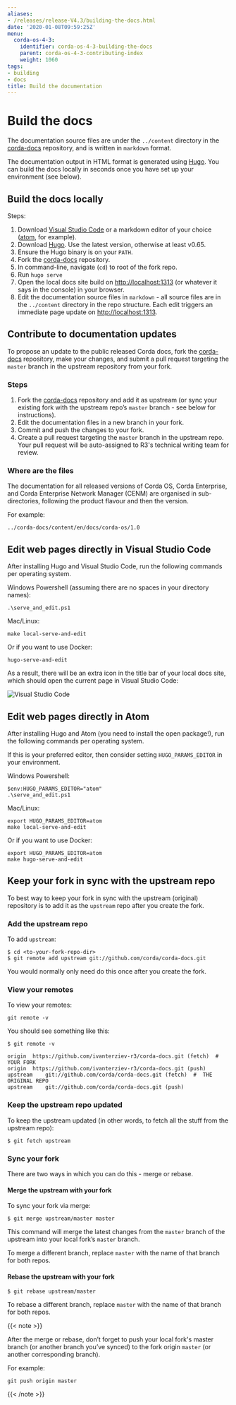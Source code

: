 ```yaml
---
aliases:
- /releases/release-V4.3/building-the-docs.html
date: '2020-01-08T09:59:25Z'
menu:
  corda-os-4-3:
    identifier: corda-os-4-3-building-the-docs
    parent: corda-os-4-3-contributing-index
    weight: 1060
tags:
- building
- docs
title: Build the documentation
---
```


# Build the docs

The documentation source files are under the `../content` directory in the [corda-docs](https://github.com/corda/corda-docs/) repository, and is written in `markdown` format.

The documentation output in HTML format is generated using [Hugo](https://github.com/gohugoio/hugo/releases). You can build the docs locally in seconds once you have set up your environment (see below).

## Build the docs locally

Steps:

1. Download [Visual Studio Code](https://code.visualstudio.com/) or a markdown editor of your choice ([atom](https://atom.io/), for example).
2. Download [Hugo](https://github.com/gohugoio/hugo/releases). Use the latest version, otherwise at least v0.65.
3. Ensure the Hugo binary is on your `PATH`.
4. Fork the [corda-docs](https://github.com/corda/corda-docs/) repository.
5. In command-line, navigate (`cd`) to root of the fork repo.
6. Run `hugo serve`
7. Open the local docs site build on [http://localhost:1313](http://localhost:1313) (or whatever it says in the console) in your browser.
8. Edit the documentation source files in `markdown` - all source files are in the `../content` directory in the repo structure. Each edit triggers an immediate page update on [http://localhost:1313](http://localhost:1313).

## Contribute to documentation updates

To propose an update to the public released Corda docs, fork the [corda-docs](https://github.com/corda/corda-docs/) repository, make your changes, and submit a pull request targeting the `master` branch in the upstream repository from your fork.

### Steps
1. Fork the [corda-docs](https://github.com/corda/corda-docs/) repository and add it as upstream (or sync your existing fork with the upstream repo’s `master` branch - see below for instructions).
2. Edit the documentation files in a new branch in your fork.
3. Commit and push the changes to your fork.
4. Create a pull request targeting the `master` branch in the upstream repo. Your pull request will be auto-assigned to R3's technical writing team for review.

### Where are the files

The documentation for all released versions of Corda OS, Corda Enterprise, and Corda Enterprise Network Manager (CENM) are organised in sub-directories, following the product flavour and then the version.

For example:

`../corda-docs/content/en/docs/corda-os/1.0`

## Edit web pages directly in Visual Studio Code

After installing Hugo and Visual Studio Code, run the following commands per operating system.

Windows Powershell (assuming there are no spaces in your directory names):

`.\serve_and_edit.ps1`

Mac/Linux:

`make local-serve-and-edit`  

Or if you want to use Docker:

`hugo-serve-and-edit`

As a result, there will be an extra icon in the title bar of your local docs site, which should open the current page in Visual Studio Code:

![Visual Studio Code](/en/images/hugo-vscode-page-edit.png "Visual Studio Code")

## Edit web pages directly in Atom

After installing Hugo and Atom (you need to install the open package!), run the following commands per operating system.

If this is your preferred editor, then consider setting `HUGO_PARAMS_EDITOR` in your environment.

Windows Powershell:

```
$env:HUGO_PARAMS_EDITOR="atom"
.\serve_and_edit.ps1
```

Mac/Linux:

```
export HUGO_PARAMS_EDITOR=atom
make local-serve-and-edit
```

Or if you want to use Docker:

```
export HUGO_PARAMS_EDITOR=atom
make hugo-serve-and-edit
```

## Keep your fork in sync with the upstream repo

To best way to keep your fork in sync with the upstream (original) repository is to add it as the `upstream` repo after you create the fork.

### Add the upstream repo

To add `upstream`:

```
$ cd <to-your-fork-repo-dir>
$ git remote add upstream git://github.com/corda/corda-docs.git
```

You would normally only need do this once after you create the fork.

### View your remotes

To view your remotes:

`git remote -v`

You should see something like this:

```
$ git remote -v

origin	https://github.com/ivanterziev-r3/corda-docs.git (fetch)  #  YOUR FORK
origin	https://github.com/ivanterziev-r3/corda-docs.git (push)
upstream	git://github.com/corda/corda-docs.git (fetch)  #  THE ORIGINAL REPO
upstream	git://github.com/corda/corda-docs.git (push)
```

### Keep the upstream repo updated

To keep the upstream updated (in other words, to fetch all the stuff from the upstream repo):

`$ git fetch upstream`

### Sync your fork

There are two ways in which you can do this - merge or rebase.

#### Merge the upstream with your fork

To sync your fork via merge:

`$ git merge upstream/master master`

This command will merge the latest changes from the `master` branch of the upstream into your local fork’s `master` branch.

To merge a different branch, replace `master` with the name of that branch for both repos.

#### Rebase the upstream with your fork

`$ git rebase upstream/master`

To rebase a different branch, replace `master` with the name of that branch for both repos.

{{< note >}}

After the merge or rebase, don’t forget to push your local fork's master branch (or another branch you’ve synced) to the fork origin `master` (or another corresponding branch).

For example:

`git push origin master`

{{< /note >}}
